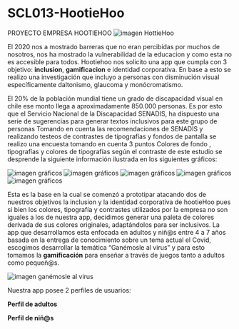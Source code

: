 # SCL013-HootieHoo
PROYECTO EMPRESA HOOTIEHOO
![imagen HottieHoo](http://imgfz.com/i/53V4rMv.png)

El 2020 nos a mostrado barreras que no eran percibidas por muchos de nosotros, nos ha mostrado la vulnerabilidad de la educacion y como esta no es accesible para todos. Hootiehoo nos solicito una app que cumpla con 3 objetivo:  **inclusion**, **gamificacion** e identidad corporativa. En base a esto se realizo una investigación que incluyo a personas con disminución visual específicamente daltonismo, glaucoma y monócromatismo.

El 20% de la población mundial tiene un grado de discapacidad visual en chile ese monto llega a aproximadamente 850.000 personas. Es por esto que el Servicio Nacional de la Discapacidad SENADIS, ha dispuesto una serie de sugerencias para generar textos inclusivos para este grupo de personas  Tomando en cuenta las recomendaciones de SENADIS y realizando testeos de contrastes de tipografías y fondos de pantalla se realizo una encuesta tomando en cuenta 3 puntos Colores de fondo , tipografías y colores de tipografías según el contraste de este estudio se desprende la siguiente información ilustrada en los siguientes gráficos:

![imagen gráficos](http://imgfz.com/i/IlmckTr.png)
![imagen gráficos](http://imgfz.com/i/tvyb2RO.png)
![imagen gráficos](http://imgfz.com/i/vQC1JMa.png)
![imagen gráficos](http://imgfz.com/i/rSNGqj5.png)
![imagen gráficos](http://imgfz.com/i/d10cKuj.png)

Esta es la base en la cual se comenzó a prototipar atacando dos de nuestros objetivos la inclusion y la identidad corporativa de hootieHoo pues si bien los colores, tipografía y contrastes utilizados por la empresa no son iguales a los de nuestra app, decidimos generar una paleta de colores derivada de sus colores originales, adaptándolos para ser inclusivos.
La app que desarrollamos esta enfocada en adultos y niñ@s entre 4 a 7 años basada en la entrega de conocimiento sobre un tema actual el Covid, escogimos desarrollar la temática “Ganémosle al virus” y para esto tomamos la **gamificación** para enseñar a través de juegos tanto a adultos como pequeñ@s.

![imagen ganémosle al virus](http://imgfz.com/i/JkVjb2G.png) 

Nuestra app posee 2 perfiles de usuarios:

**Perfil de adultos**

**Perfil de niñ@s**
